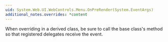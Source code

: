 ```yaml
---
uid: System.Web.UI.WebControls.Menu.OnPreRender(System.EventArgs)
additional_notes.overrides: *content
---
```


<p>When overriding <xref href="System.Web.UI.WebControls.Menu.OnPreRender(System.EventArgs)"></xref> in a derived class, be sure to call the base class's <xref href="System.Web.UI.WebControls.Menu.OnPreRender(System.EventArgs)"></xref> method so that registered delegates receive the event.</p>


